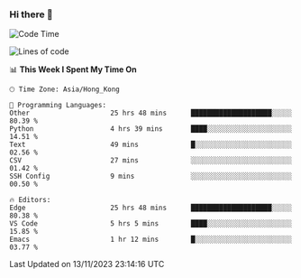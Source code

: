 ### Hi there 👋

<!--
**nicehiro/nicehiro** is a ✨ _special_ ✨ repository because its `README.md` (this file) appears on your GitHub profile.

Here are some ideas to get you started:

- 🔭 I’m currently working on ...
- 🌱 I’m currently learning ...
- 👯 I’m looking to collaborate on ...
- 🤔 I’m looking for help with ...
- 💬 Ask me about ...
- 📫 How to reach me: ...
- 😄 Pronouns: ...
- ⚡ Fun fact: ...
-->

<!--START_SECTION:waka-->
![Code Time](http://img.shields.io/badge/Code%20Time-58%20hrs%2045%20mins-blue)

![Lines of code](https://img.shields.io/badge/From%20Hello%20World%20I%27ve%20Written-2.6%20million%20lines%20of%20code-blue)

📊 **This Week I Spent My Time On** 

```text
🕑︎ Time Zone: Asia/Hong_Kong

💬 Programming Languages: 
Other                    25 hrs 48 mins      ████████████████████░░░░░   80.39 % 
Python                   4 hrs 39 mins       ████░░░░░░░░░░░░░░░░░░░░░   14.51 % 
Text                     49 mins             █░░░░░░░░░░░░░░░░░░░░░░░░   02.56 % 
CSV                      27 mins             ░░░░░░░░░░░░░░░░░░░░░░░░░   01.42 % 
SSH Config               9 mins              ░░░░░░░░░░░░░░░░░░░░░░░░░   00.50 % 

🔥 Editors: 
Edge                     25 hrs 48 mins      ████████████████████░░░░░   80.38 % 
VS Code                  5 hrs 5 mins        ████░░░░░░░░░░░░░░░░░░░░░   15.85 % 
Emacs                    1 hr 12 mins        █░░░░░░░░░░░░░░░░░░░░░░░░   03.77 % 
```


 Last Updated on 13/11/2023 23:14:16 UTC
<!--END_SECTION:waka-->
